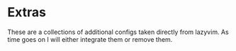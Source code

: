 # Extras

These are a collections of additional configs taken directly from lazyvim. As time goes on
I will either integrate them or remove them.
